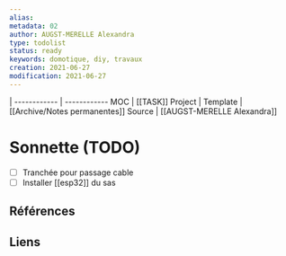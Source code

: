 ```yaml
---
alias:
metadata: 02
author: AUGST-MERELLE Alexandra
type: todolist
status: ready
keywords: domotique, diy, travaux
creation: 2021-06-27
modification: 2021-06-27
---
```

 | 
------------ | ------------
MOC | [[TASK]]
Project |
Template | [[Archive/Notes permanentes]]
Source | [[AUGST-MERELLE Alexandra]]
# Sonnette (TODO)
- [ ] Tranchée pour passage cable
- [ ] Installer [[esp32]] du sas
## Références
## Liens